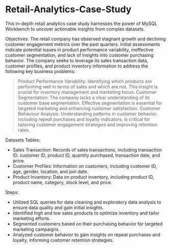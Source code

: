 # Retail-Analytics-Case-Study
This in-depth retail analytics case study harnesses the power of MySQL Workbench to uncover actionable insights from complex datasets.

Objectives:
The retail company has observed stagnant growth and declining customer engagement metrics over the past quarters. Initial assessments indicate potential issues in product performance variability, ineffective customer segmentation, and lack of insights into customer purchasing behavior. The company seeks to leverage its sales transaction data, customer profiles, and product inventory information to address the following key business problems:
> Product Performance Variability: Identifying which products are performing well in terms of sales and which are not. This insight is crucial for inventory management and marketing focus.
> Customer Segmentation: The company lacks a clear understanding of its customer base segmentation. Effective segmentation is essential for targeted marketing and enhancing customer satisfaction.
> Customer Behaviour Analysis: Understanding patterns in customer behavior. including repeat purchases and loyalty indicators, is critical for tailoring customer engagement strategies and improving retention rates.

Datasets Tables:
* Sales Transaction: Records of sales transactions, including transaction ID. customer ID, product ID, quantity purchased, transaction date, and price.
* Customer Profiles: Information on customers, including customer ID, age, gender, location, and join date.
* Product Inventory: Data on product inventory, including product ID, product name, category, stock level, and price.

Steps:
* Utilized SQL queries for data cleaning and exploratory data analysis to ensure data quality and gain initial insights.
* Identified high and low sales products to optimize inventory and tailor marketing efforts.
* Segmented customers based on their purchasing behavior for targeted marketing campaigns.
* Analyzed customer behavior to gain insights on repeat purchases and loyalty, informing customer retention strategies.
